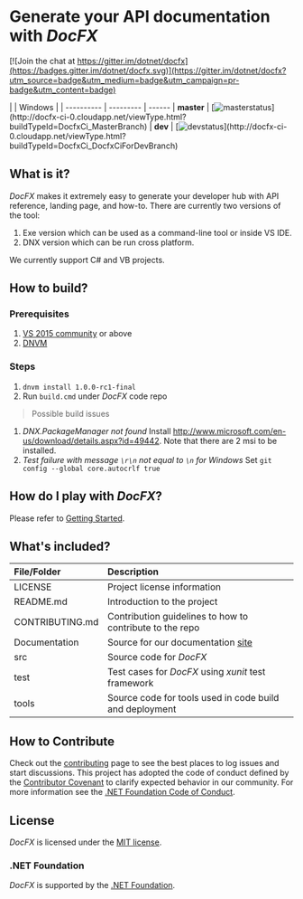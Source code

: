 # Generate your API documentation with *DocFX*

[![Join the chat at https://gitter.im/dotnet/docfx](https://badges.gitter.im/dotnet/docfx.svg)](https://gitter.im/dotnet/docfx?utm_source=badge&utm_medium=badge&utm_campaign=pr-badge&utm_content=badge)

|            | Windows  |
| ---------- | --------- | ------
| **master** | [![masterstatus](http://docfx-ci-0.cloudapp.net/app/rest/builds/buildType:(id:DocfxCi_MasterBranch)/statusIcon)](http://docfx-ci-0.cloudapp.net/viewType.html?buildTypeId=DocfxCi_MasterBranch)
| **dev**    | [![devstatus](http://docfx-ci-0.cloudapp.net/app/rest/builds/buildType:(id:DocfxCi_DocfxCiForDevBranch)/statusIcon)](http://docfx-ci-0.cloudapp.net/viewType.html?buildTypeId=DocfxCi_DocfxCiForDevBranch)

## What is it?
*DocFX* makes it extremely easy to generate your developer hub with API reference, landing page, and how-to.
There are currently two versions of the tool:

1. Exe version which can be used as a command-line tool or inside VS IDE.
2. DNX version which can be run cross platform.

We currently support C# and VB projects.

## How to build?
### Prerequisites
1. [VS 2015 community](https://www.visualstudio.com/en-us/downloads/download-visual-studio-vs.aspx) or above
2. [DNVM](http://docs.asp.net/en/latest/getting-started/installing-on-windows.html#install-the-net-version-manager-dnvm)

### Steps
1. `dnvm install 1.0.0-rc1-final`
2. Run `build.cmd` under *DocFX* code repo

> Possible build issues
  1. *DNX.PackageManager not found*
   Install http://www.microsoft.com/en-us/download/details.aspx?id=49442. Note that there are 2 msi to be installed.
  2. *Test failure with message `\r\n` not equal to `\n` for Windows*
  Set `git config --global core.autocrlf true`

## How do I play with *DocFX*?
Please refer to [Getting Started](http://dotnet.github.io/docfx/tutorial/docfx_getting_started.html).

## What's included?
File/Folder     | Description
:----------     | :----------
LICENSE         | Project license information
README.md       | Introduction to the project
CONTRIBUTING.md | Contribution guidelines to how to contribute to the repo
Documentation   | Source for our documentation [site](http://dotnet.github.io/docfx)
src             | Source code for *DocFX*
test            | Test cases for *DocFX* using *xunit* test framework
tools           | Source code for tools used in code build and deployment

## How to Contribute
Check out the [contributing](CONTRIBUTING.md) page to see the best places to log issues and start discussions.
This project has adopted the code of conduct defined by the [Contributor Covenant](http://contributor-covenant.org/) to clarify expected behavior in our community.
For more information see the [.NET Foundation Code of Conduct](http://www.dotnetfoundation.org/code-of-conduct).

## License
*DocFX* is licensed under the [MIT license](LICENSE).

### .NET Foundation
*DocFX* is supported by the [.NET Foundation](http://www.dotnetfoundation.org).
